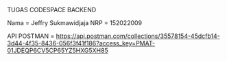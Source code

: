 TUGAS CODESPACE BACKEND

Nama = Jeffry Sukmawidjaja
NRP = 152022009

API POSTMAN = https://api.postman.com/collections/35578154-45dcfb14-3d44-4f35-8436-056f3f41f186?access_key=PMAT-01JDEQP6CV5CP65YZ5HXG5XH85
